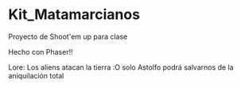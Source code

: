 # Kit_Matamarcianos
Proyecto de Shoot'em up para clase

Hecho con Phaser!!

Lore: Los aliens atacan la tierra :O solo Astolfo podrá salvarnos de la aniquilación total
